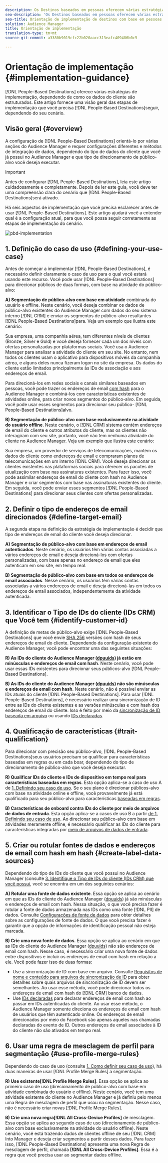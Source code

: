 ```yaml
---
description: Os Destinos baseados em pessoas oferecem várias estratégias de implementação, dependendo de como os dados do cliente são estruturados. Este artigo fornece uma visão geral das etapas de implementação que você precisa seguir para Destinos baseados em pessoas, dependendo do seu cenário.
seo-description: 'Os Destinos baseados em pessoas oferecem várias estratégias de implementação, dependendo de como os dados do cliente são estruturados. Este artigo fornece uma visão geral das etapas de implementação que você precisa seguir para Destinos baseados em pessoas, dependendo do seu cenário.  '
seo-title: Orientação de implementação de destinos com base em pessoas
solution: Audience Manager
title: Orientação de implementação
translation-type: tm+mt
source-git-commit: a3380b9019cfc22b020aacc313eafc409486b0c5

---
```



# Orientação de implementação {#implementation-guidance}

[!DNL People-Based Destinations] oferece várias estratégias de implementação, dependendo de como os dados do cliente são estruturados. Este artigo fornece uma visão geral das etapas de implementação que você precisa [!DNL People-Based Destinations]seguir, dependendo do seu cenário.

## Visão geral {#overview}

A configuração de [!DNL People-Based Destinations] orientá-lo por várias seções do Audience Manager e requer configurações diferentes e métodos de integração de dados, dependendo do tipo de dados do cliente que você já possui no Audience Manager e que tipo de direcionamento de público-alvo você deseja executar.

>[!IMPORTANT]
> Antes de configurar [!DNL People-Based Destinations], leia este artigo cuidadosamente e completamente. Depois de ler este guia, você deve ter uma compreensão clara do cenário que [!DNL People-Based Destinations]será ativado.

Há seis aspectos de implementação que você precisa esclarecer antes de usar [!DNL People-Based Destinations]. Este artigo ajudará você a entender qual é a configuração atual, para que você possa seguir corretamente as etapas de implementação do cenário.

![pbd-implementation](assets/pbd-implementation.png)

## 1. Definição do caso de uso {#defining-your-use-case}

Antes de começar a implementar [!DNL People-Based Destinations], é necessário definir claramente o caso de uso para o qual você estará usando este recurso. Você pode usar [!DNL People-Based Destinations] para direcionar públicos de duas formas, com base na atividade do público-alvo:

**A) Segmentação de público-alvo com base em atividade** combinada do usuário e offline. Neste cenário, você deseja combinar os dados de público-alvo existentes do Audience Manager com dados do seu sistema interno [!DNL CRM] e enviar os segmentos de público-alvo resultantes [!DNL People-Based Destinations]para. Veja um exemplo que ilustra este cenário:

Sua empresa, uma companhia aérea, tem diferentes níveis de clientes (Bronze, Silver e Gold) e você deseja fornecer cada um dos níveis com ofertas personalizadas por plataformas sociais. Você usa o Audience Manager para analisar a atividade do cliente em seu site. No entanto, nem todos os clientes usam o aplicativo para dispositivos móveis da companhia aérea, e alguns deles nunca fizeram logon no site da empresa. Os dados do cliente estão limitados principalmente às IDs de associação e aos endereços de email.

Para direcioná-los em redes sociais e canais similares baseados em pessoas, você pode trazer os endereços de email [com hash](people-based-destinations-prerequisites.md) para o Audience Manager e combiná-los com características existentes de atividades online, para criar novos segmentos do público-alvo. Em seguida, você pode usar esses segmentos para direcionar seu público- [!DNL People-Based Destinations]alvo.

**B) Segmentação de público-alvo com base exclusivamente na atividade do usuário offline**. Neste cenário, o [!DNL CRM] sistema contém endereços de email do cliente e outros atributos do cliente, mas os clientes não interagiram com seu site, portanto, você não tem nenhuma atividade do cliente no Audience Manager. Veja um exemplo que ilustra este cenário:

Sua empresa, um provedor de serviços de telecomunicações, mantém os dados do cliente como endereços de email e compraram planos de telecomunicações em um interno [!DNL CRM]. Você deseja direcionar os clientes existentes nas plataformas sociais para oferecer os pacotes de atualização com base nas assinaturas existentes. Para fazer isso, você pode assimilar endereços de email do cliente com hash no Audience Manager e criar segmentos com base nas assinaturas existentes do cliente. Em seguida, você pode enviar esses segmentos [!DNL People-Based Destinations] para direcionar seus clientes com ofertas personalizadas.

## 2. Definir o tipo de endereços de email direcionados {#define-target-email}

A segunda etapa na definição da estratégia de implementação é decidir que tipo de endereços de email do cliente você deseja direcionar.

**A) Segmentação de público-alvo com base em endereços de email autenticados**. Neste cenário, os usuários têm várias contas associadas a vários endereços de email e deseja direcioná-los com ofertas personalizadas, com base apenas no endereço de email que eles autenticam em seu site, em tempo real.

**B) Segmentação de público-alvo com base em todos os endereços de email associados**. Nesse cenário, os usuários têm várias contas associadas a vários endereços de email e deseja direcioná-las em todos os endereços de email associados, independentemente da atividade autenticada.

## 3. Identificar o Tipo de IDs do cliente (IDs CRM) que Você tem {#identify-customer-id}

A definição de metas de público-alvo exige [!DNL People-Based Destinations] que você envie [SHA 256](people-based-destinations-prerequisites.md) versões com hash de seus endereços de email do cliente. Dependendo da configuração existente do Audience Manager, você pode encontrar uma das seguintes situações:

**R) As IDs do cliente do Audience Manager ([dpuuids](../../reference/ids-in-aam.md)) já estão em minúsculas e endereços de email com hash**. Neste cenário, você pode usar essas IDs existentes para direcionar seus públicos-alvo [!DNL People-Based Destinations].

**B) As IDs do cliente do Audience Manager ([dpuuids](../../reference/ids-in-aam.md)) não são minúsculas e endereços de email com hash**. Neste cenário, não é possível enviar as IDs atuais do cliente [!DNL People-Based Destinations]. Para usar [!DNL People-Based Destinations], é necessário realizar uma sincronização de ID entre as IDs do cliente existentes e as versões minúsculas e com hash dos endereços de email do cliente. Isso é feito por meio da [sincronização de ID baseada em arquivo](../../integration/sending-audience-data/batch-data-transfer-explained/id-sync-file-based.md) ou usando [IDs declaradas](../declared-ids.md).

## 4. Qualificação de características {#trait-qualification}

Para direcionar com precisão seu público-alvo, [!DNL People-Based Destinations]seus usuários precisam se qualificar para características baseadas em regras ou em cada boar, dependendo do tipo de direcionamento de público-alvo que você deseja executar.

**R) Qualificar IDs do cliente e IDs de dispositivo em tempo real para características baseadas em regras**. Esta opção aplica-se a caso de uso A de [1. Definindo seu caso de uso](people-based-destinations-workflow.md#defining-your-use-case). Se o seu plano é direcionar públicos-alvo com base na atividade online e offline, você provavelmente já está qualificado para seu público-alvo para características [baseadas em regras](../traits/trait-qualification-reference.md).

**B) Características de onboard contra IDs do cliente por meio de arquivos de dados de entrada**. Esta opção aplica-se a casos de uso B a partir [de 1. Definindo seu caso de uso](people-based-destinations-workflow.md#defining-your-use-case). Ao direcionar seu público-alvo com base em atividades meramente offline, é necessário qualificar as IDs do cliente para características integradas por [meio de arquivos de dados de entrada](../../integration/sending-audience-data/batch-data-transfer-explained/inbound-file-contents.md).

## 5. Criar ou rotular fontes de dados e endereços de email com hash em hash {#create-label-data-sources}

Dependendo do tipo de IDs do cliente que você possui no Audience Manager (consulte [3. Identifique o Tipo de IDs do cliente (IDs CRM) que você possui](people-based-destinations-workflow.md#identify-customer-id), você se encontra em um dos seguintes cenários:

**A) Rotular uma fonte de dados existente**. Essa opção se aplica ao cenário em que as IDs do cliente do Audience Manager ([dpuuids](../../reference/ids-in-aam.md)) já são minúsculas e endereços de email com hash. Nessa situação, o que você precisa fazer é rotular a fonte de dados armazenada nas IDs como uma fonte [!DNL PII] de dados. Consulte [Configurações de fonte de dados](../datasources-list-and-settings.md) para obter detalhes sobre as configurações de fonte de dados. O que você precisa fazer é garantir que a opção de informações de identificação pessoal não esteja marcada.

**B) Crie uma nova fonte de dados**. Essa opção se aplica ao cenário em que as IDs do cliente do Audience Manager ([dpuuids](../../reference/ids-in-aam.md)) não são endereços de email com hash. Nesse caso, é necessário criar uma nova fonte de dados entre dispositivos e incluir os endereços de email com hash em relação a ele. Você pode fazer isso de duas formas:

* Use a sincronização de ID com base em arquivo. Consulte [Requisitos de nome e conteúdo para arquivos de sincronização de ID](../../integration/sending-audience-data/batch-data-transfer-explained/id-sync-file-based.md) para obter detalhes sobre quais arquivos de sincronização de ID devem ser semelhantes. Ao usar esse método, você pode direcionar todos os endereços de email com hash do [!DNL CRM] banco de dados.
* Use [IDs declaradas](../declared-ids.md) para declarar endereços de email com hash ao passar em IDs autenticadas do cliente. Ao usar esse método, o Audience Manager somente direciona os endereços de email com hash de usuários que têm autenticado online. Os endereços de email direcionados por meio do Facebook são apenas aqueles nas chamadas declaradas do evento de ID. Outros endereços de email associados à ID do cliente não são ativados em tempo real.

## 6. Usar uma regra de mesclagem de perfil para segmentação {#use-profile-merge-rules}

Dependendo do caso de uso (consulte [1. Como definir seu caso de uso](people-based-destinations-workflow.md#defining-your-use-case)), há duas maneiras de usar [!DNL Profile Merge Rules] a segmentação.

**R) Use existente[!DNL Profile Merge Rules]**. Essa opção se aplica ao primeiro caso de uso (direcionamento de público-alvo com base em atividade combinada do usuário e offline). Neste cenário, você tem uma atividade existente do cliente no Audience Manager e já definiu pelo menos uma Regra de mesclagem de perfil que usou na segmentação. Nesse caso, não é necessário criar novas [!DNL Profile Merge Rules].

**B) Crie uma nova regra[!DNL All Cross-Device Profiles]** de mesclagem. Essa opção se aplica ao segundo caso de uso (direcionamento de público-alvo com base exclusivamente na atividade do usuário offline). Neste cenário, você está trazendo dados de clientes offline de seu [!DNL CRM] Into Manager e deseja criar segmentos a partir desses dados. Para fazer isso, [!DNL People-Based Destinations] apresenta uma nova Regra de mesclagem de perfil, chamada **[!DNL All Cross-Device Profiles]**. Essa é a regra que você precisa usar ao segmentar dados offline.
